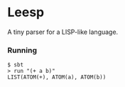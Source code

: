 # Leesp

A tiny parser for a LISP-like language.

### Running

```
$ sbt
> run "(+ a b)"
LIST(ATOM(+), ATOM(a), ATOM(b))
```
